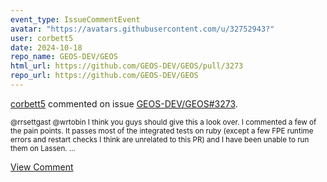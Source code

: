 ```yaml
---
event_type: IssueCommentEvent
avatar: "https://avatars.githubusercontent.com/u/32752943?"
user: corbett5
date: 2024-10-18
repo_name: GEOS-DEV/GEOS
html_url: https://github.com/GEOS-DEV/GEOS/pull/3273
repo_url: https://github.com/GEOS-DEV/GEOS
---
```


<a href='https://github.com/corbett5' target='_blank'>corbett5</a> commented on issue <a href='https://github.com/GEOS-DEV/GEOS/pull/3273' target='_blank'>GEOS-DEV/GEOS#3273</a>.

<small>@rrsettgast @wrtobin I think you guys should give this a look over. I commented a few of the pain points. It passes most of the integrated tests on ruby (except a few FPE runtime errors and restart checks I think are unrelated to this PR) and I have been unable to run them on Lassen....</small>

<a href='https://github.com/GEOS-DEV/GEOS/pull/3273' target='_blank'>View Comment</a>